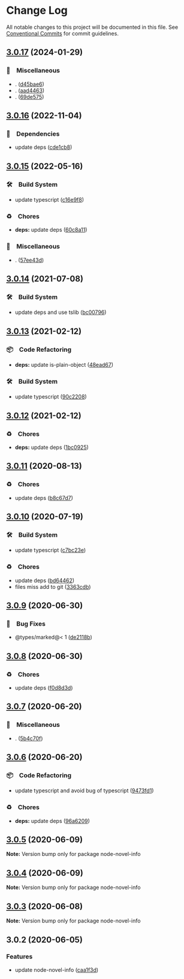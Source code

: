 # Change Log

All notable changes to this project will be documented in this file.
See [Conventional Commits](https://conventionalcommits.org) for commit guidelines.

## [3.0.17](https://github.com/bluelovers/ws-node-novel/compare/node-novel-info@3.0.16...node-novel-info@3.0.17) (2024-01-29)



### 🔖　Miscellaneous

* . ([d45bae6](https://github.com/bluelovers/ws-node-novel/commit/d45bae6b88f64b145431df81649ec04be2817785))
* . ([aad4463](https://github.com/bluelovers/ws-node-novel/commit/aad44632110bdef6a39c21d62f8b70963f49e2d5))
* . ([69de575](https://github.com/bluelovers/ws-node-novel/commit/69de5751edca049c0a4c350ed67acb3046ceb02c))



## [3.0.16](https://github.com/bluelovers/ws-node-novel/compare/node-novel-info@3.0.15...node-novel-info@3.0.16) (2022-11-04)



### 📌　Dependencies

* update deps ([cde1cb8](https://github.com/bluelovers/ws-node-novel/commit/cde1cb8cc36615d5a71b88cca9121d6219746811))



## [3.0.15](https://github.com/bluelovers/ws-node-novel/compare/node-novel-info@3.0.14...node-novel-info@3.0.15) (2022-05-16)


### 🛠　Build System

* update typescript ([c16e9f8](https://github.com/bluelovers/ws-node-novel/commit/c16e9f83eb0ba558175485120a2e9334f80bcbd3))


### ♻️　Chores

* **deps:** update deps ([60c8a11](https://github.com/bluelovers/ws-node-novel/commit/60c8a119f095ed04a4c28dcd1774e4e8f0970970))


### 🔖　Miscellaneous

* . ([57ee43d](https://github.com/bluelovers/ws-node-novel/commit/57ee43d121d63feb6ec6588641bebc7343a18342))





## [3.0.14](https://github.com/bluelovers/node-novel-info/compare/node-novel-info@3.0.13...node-novel-info@3.0.14) (2021-07-08)


### 🛠　Build System

* update deps and use tslib ([bc00796](https://github.com/bluelovers/node-novel-info/commit/bc007968e0dde703a1b4e79d147bd7122fe3468b))





## [3.0.13](https://github.com/bluelovers/node-novel-info/compare/node-novel-info@3.0.12...node-novel-info@3.0.13) (2021-02-12)


### 📦　Code Refactoring

* **deps:** update is-plain-object ([48ead67](https://github.com/bluelovers/node-novel-info/commit/48ead6797a8faab19e8a306e027c2cb1e556acc2))


### 🛠　Build System

* update typescript ([90c2208](https://github.com/bluelovers/node-novel-info/commit/90c22085d647eea8c5e8c4a24ca3dd63cbf784af))





## [3.0.12](https://github.com/bluelovers/node-novel-info/compare/node-novel-info@3.0.11...node-novel-info@3.0.12) (2021-02-12)


### ♻️　Chores

* **deps:** update deps ([1bc0925](https://github.com/bluelovers/node-novel-info/commit/1bc09257c16754054103f3aec637dcf18f81f25a))





## [3.0.11](https://github.com/bluelovers/node-novel-info/compare/node-novel-info@3.0.10...node-novel-info@3.0.11) (2020-08-13)


### ♻️　Chores

* update deps ([b8c67d7](https://github.com/bluelovers/node-novel-info/commit/b8c67d7e0447d0afdedef9d1023f254c929efbeb))





## [3.0.10](https://github.com/bluelovers/node-novel-info/compare/node-novel-info@3.0.9...node-novel-info@3.0.10) (2020-07-19)


### 🛠　Build System

* update typescript ([c7bc23e](https://github.com/bluelovers/node-novel-info/commit/c7bc23ed14faf935ec25170eb23010d8f9c685c1))


### ♻️　Chores

* update deps ([bd64462](https://github.com/bluelovers/node-novel-info/commit/bd644622f4f1f4941293c180272df22ec30d402a))
* files miss add to git ([3363cdb](https://github.com/bluelovers/node-novel-info/commit/3363cdb2ec299e28964c54fe8bd83118ad5f4683))





## [3.0.9](https://github.com/bluelovers/node-novel-info/compare/node-novel-info@3.0.8...node-novel-info@3.0.9) (2020-06-30)


### 🐛　Bug Fixes

* @types/marked@< 1 ([de2118b](https://github.com/bluelovers/node-novel-info/commit/de2118bde74358c4338e7d9ca7258df7d3ce24bb))





## [3.0.8](https://github.com/bluelovers/node-novel-info/compare/node-novel-info@3.0.7...node-novel-info@3.0.8) (2020-06-30)


### ♻️　Chores

* update deps ([f0d8d3d](https://github.com/bluelovers/node-novel-info/commit/f0d8d3d96cef067e3f1c2bc8c5e4110110d5c25b))





## [3.0.7](https://github.com/bluelovers/node-novel-info/compare/node-novel-info@3.0.6...node-novel-info@3.0.7) (2020-06-20)


### 🔖　Miscellaneous

* . ([5b4c70f](https://github.com/bluelovers/node-novel-info/commit/5b4c70fc018e2f2622187143859a9783c5370849))





## [3.0.6](https://github.com/bluelovers/node-novel-info/compare/node-novel-info@3.0.5...node-novel-info@3.0.6) (2020-06-20)


### 📦　Code Refactoring

* update typescript and avoid bug of typescript ([9473fd1](https://github.com/bluelovers/node-novel-info/commit/9473fd159a3e0774e7646ab2dc60d73a4667f09b))


### ♻️　Chores

* **deps:** update deps ([96a6209](https://github.com/bluelovers/node-novel-info/commit/96a62099f0774dae433a16b9e20f2c4ddd518749))





## [3.0.5](https://github.com/bluelovers/node-novel-info/compare/node-novel-info@3.0.4...node-novel-info@3.0.5) (2020-06-09)

**Note:** Version bump only for package node-novel-info





## [3.0.4](https://github.com/bluelovers/node-novel-info/compare/node-novel-info@3.0.3...node-novel-info@3.0.4) (2020-06-09)

**Note:** Version bump only for package node-novel-info





## [3.0.3](https://github.com/bluelovers/node-novel-info/compare/node-novel-info@3.0.2...node-novel-info@3.0.3) (2020-06-08)

**Note:** Version bump only for package node-novel-info





## 3.0.2 (2020-06-05)


### Features

* update node-novel-info ([caa1f3d](https://github.com/bluelovers/node-novel-info/commit/caa1f3d8ac267dbb13cf6be16d93e389b86ecb3d))
